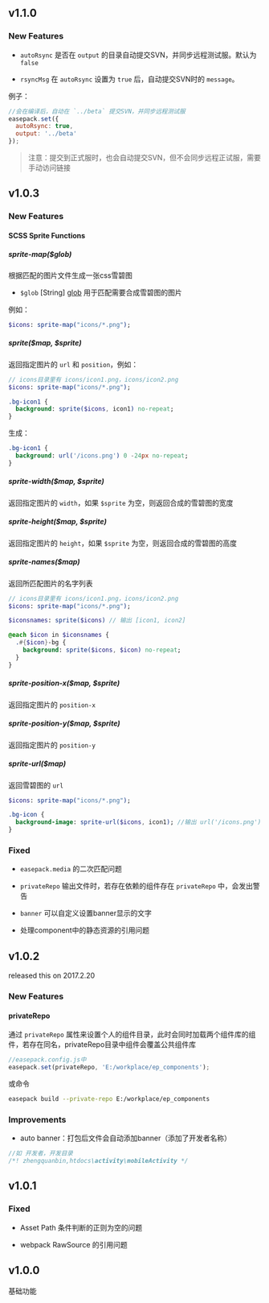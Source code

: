 ## v1.1.0

### New Features

* `autoRsync` 是否在 `output` 的目录自动提交SVN，并同步远程测试服。默认为 `false`

* `rsyncMsg` 在 `autoRsync` 设置为 `true` 后，自动提交SVN时的 `message`。

例子：

```javascript
//会在编译后，自动在 `../beta` 提交SVN，并同步远程测试服
easepack.set({
  autoRsync: true,
  output: '../beta'
});
```

> 注意：提交到正式服时，也会自动提交SVN，但不会同步远程正试服，需要手动访问链接

## v1.0.3

### New Features

#### SCSS Sprite Functions

##### sprite-map($glob)

根据匹配的图片文件生成一张css雪碧图

* `$glob` [String] [glob](https://github.com/isaacs/node-glob) 用于匹配需要合成雪碧图的图片

例如：

```sass
$icons: sprite-map("icons/*.png");
```

##### sprite($map, $sprite)

返回指定图片的 `url` 和 `position`，例如：

```sass
// icons目录里有 icons/icon1.png，icons/icon2.png
$icons: sprite-map("icons/*.png");

.bg-icon1 {
  background: sprite($icons, icon1) no-repeat;
}
```

生成：

```sass
.bg-icon1 {
  background: url('/icons.png') 0 -24px no-repeat;
}
```

##### sprite-width($map, $sprite)

返回指定图片的 `width`，如果 `$sprite` 为空，则返回合成的雪碧图的宽度

##### sprite-height($map, $sprite)

返回指定图片的 `height`，如果 `$sprite` 为空，则返回合成的雪碧图的高度

##### sprite-names($map)

返回所匹配图片的名字列表

```sass
// icons目录里有 icons/icon1.png，icons/icon2.png
$icons: sprite-map("icons/*.png");

$iconsnames: sprite($icons) // 输出 [icon1, icon2]

@each $icon in $iconsnames {
  .#{$icon}-bg {
    background: sprite($icons, $icon) no-repeat;
  }
}
```

##### sprite-position-x($map, $sprite)

返回指定图片的 `position-x`

##### sprite-position-y($map, $sprite)

返回指定图片的 `position-y`

##### sprite-url($map)

返回雪碧图的 `url`

```sass
$icons: sprite-map("icons/*.png");

.bg-icon {
  background-image: sprite-url($icons, icon1); //输出 url('/icons.png')
}
```

### Fixed

* `easepack.media` 的二次匹配问题

* `privateRepo` 输出文件时，若存在依赖的组件存在 `privateRepo` 中，会发出警告

* `banner` 可以自定义设置banner显示的文字

* 处理component中的静态资源的引用问题

## v1.0.2

released this on 2017.2.20

### New Features

#### privateRepo

通过 `privateRepo` 属性来设置个人的组件目录，此时会同时加载两个组件库的组件，若存在同名，privateRepo目录中组件会覆盖公共组件库

```javascript
//easepack.config.js中
easepack.set(privateRepo, 'E:/workplace/ep_components');
```

或命令

```bash
easepack build --private-repo E:/workplace/ep_components
```

### Improvements

- auto banner：打包后文件会自动添加banner（添加了开发者名称）

```javascript
//如 开发者，开发目录
/*! zhengquanbin,htdocs\activity\mobileActivity */
```

## v1.0.1

### Fixed

- Asset Path 条件判断的正则为空的问题

- webpack RawSource 的引用问题

## v1.0.0

基础功能